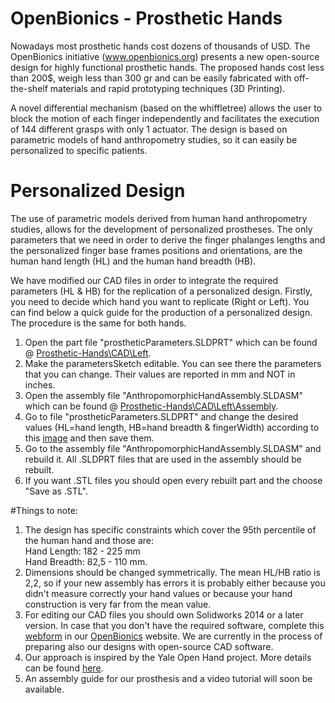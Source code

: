 # OpenBionics - Prosthetic Hands

Nowadays most prosthetic hands cost dozens of thousands of USD. The OpenBionics initiative (www.openbionics.org) presents a new open-source design for highly functional prosthetic hands. The proposed hands cost less than 200$, weigh less than 300 gr and can be easily fabricated with off-the-shelf materials and rapid prototyping techniques (3D Printing). 

A novel differential mechanism (based on the whiffletree) allows the user to block the motion of each finger independently and facilitates the execution of 144 different grasps with only 1 actuator. The design is based on parametric models of hand anthropometry studies, so it can easily be personalized to specific patients.

# Personalized Design

Τhe use of parametric models derived from human hand anthropometry studies, allows for the development of personalized prostheses. The only parameters that we need in order to derive the finger phalanges lengths and the personalized finger base frames positions and orientations, are the human hand length (HL) and the human hand breadth (HB). 

We have modified our CAD files in order to integrate the required parameters (HL & HB) for the replication of a personalized design. Firstly, you need to decide which hand you want to replicate (Right or Left). You can find below a quick guide for the production of a personalized design. The procedure is the same for both hands.

1. Open the part file "prostheticParameters.SLDPRT" which can be found @ <a href="https://github.com/OpenBionics/Prosthetic-Hands/tree/master/CAD/LeftHand">Prosthetic-Hands\CAD\Left</a>.
2. Make the parametersSketch editable. You can see there the parameters that you can change. Their values are reported in mm and NOT in inches.
3. Open the assembly file "AnthropomorphicHandAssembly.SLDASM" which can be found @ <a href= "https://github.com/OpenBionics/Prosthetic-Hands/tree/master/CAD/LeftHand/Assembly">Prosthetic-Hands\CAD\Left\Assembly</a>.
4. Go to file "prostheticParameters.SLDPRT" and change the desired values (HL=hand length, HB=hand breadth & fingerWidth) according to this <a href="http://www.handresearch.com/diagnostics/extraversion/hand-shape-index.jpg">
image</a> and then save them.
5. Go to the assembly file "AnthropomorphicHandAssembly.SLDASM" and rebuild it. All .SLDPRT files that are used in the assembly should be rebuilt.
6. If you want .STL files you should open every rebuilt part and the choose "Save as .STL".

#Things to note:

1. The design has specific constraints which cover the 95th percentile of the human hand and those are:<br/>
Hand Length: 182 - 225 mm<br/>
Hand Breadth: 82,5 - 110 mm.
2. Dimensions should be changed symmetrically. The mean HL/HB ratio is 2,2, so if your new assembly has errors it is probably either because you didn't measure correctly your hand values or because your hand construction is very far from the mean value. 
3. For editing our CAD files you should own Solidworks 2014 or a later version. In case that you don't have the required software, complete this <a href="http://www.openbionics.org/personalizeddesignswebform/">webform</a> in our <a href="http://www.openbionics.org/">OpenBionics</a> website. We are currently in the process of preparing also our designs with open-source CAD software. 
4. Our approach is inspired by the Yale Open Hand project. More details can be found <a href="http://www.eng.yale.edu/grablab/openhand/OpenHand%20CAD%20Guide.pdf">here<a/>.
5. An assembly guide for our prosthesis and a video tutorial will soon be available.
